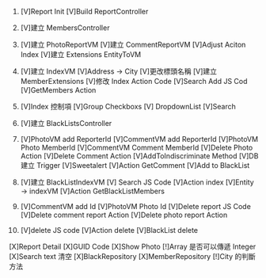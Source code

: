 1. [V]Report Init
   [V]Build ReportController
1.  [V]建立 MembersController

2. [V]建立 PhotoReportVM
   [V]建立 CommentReportVM
   [V]Adjust Aciton Index
   [V]建立 Extensions EntityToVM
2.  [V]建立 IndexVM
    [V]Address -> City
    [V]更改標頭名稱
    [V]建立 MemberExtensions
    [V]修改 Index Action Code
    [V]Search Add JS Cod
    [V]GetMembers Action

3. [V]Index 控制項
   [V]Group Checkboxs
   [V] DropdownList
   [V]Search
3.  [V]建立 BlackListsController

4. [V]PhotoVM add ReporterId
   [V]CommentVM add ReporterId
   [V]PhotoVM Photo MemberId
   [V]CommentVM Comment MemberId
   [V]Delete Photo Action
   [V]Delete Comment Action
   [V]AddToIndiscriminate Method
   [V]DB 建立 Trigger
   [V]Sweetalert
   [V]Action GetComment
   [V]Add to BlackList
4.  [V]建立 BlackListIndexVM
    [V] Search JS Code
    [V]Action index
    [V]Entity -> indexVM
    [V]Action GetBlackListMembers

5. [V]CommentVM add Id
   [V]PhotoVM Photo Id
   [V]Delete report JS Code
   [V]Delete comment report Action
   [V]Delete photo report Action
5.  [V]delete JS code
    [V]Action delete
    [V]BlackList delete

[X]Report Detail
[X]GUID Code
[X]Show Photo
[!]Array 是否可以傳遞 Integer
[X]Search text 清空
[X]BlackRepository
[X]MemberRepository
[!]City 的判斷方法
